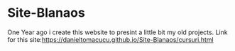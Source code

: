 # Site-Blanaos
One Year ago i create this website to presint a little bit my old projects.
Link for this site:https://danieltomacucu.github.io/Site-Blanaos/cursuri.html
